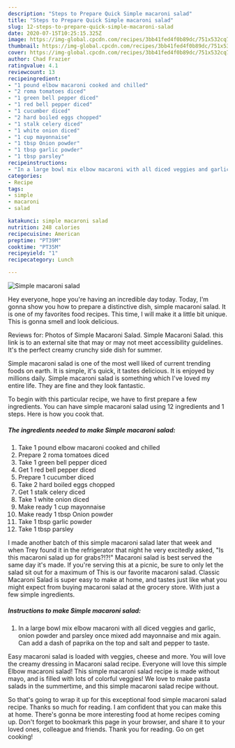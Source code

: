 ```yaml
---
description: "Steps to Prepare Quick Simple macaroni salad"
title: "Steps to Prepare Quick Simple macaroni salad"
slug: 12-steps-to-prepare-quick-simple-macaroni-salad
date: 2020-07-15T10:25:15.325Z
image: https://img-global.cpcdn.com/recipes/3bb41fed4f0b89dc/751x532cq70/simple-macaroni-salad-recipe-main-photo.jpg
thumbnail: https://img-global.cpcdn.com/recipes/3bb41fed4f0b89dc/751x532cq70/simple-macaroni-salad-recipe-main-photo.jpg
cover: https://img-global.cpcdn.com/recipes/3bb41fed4f0b89dc/751x532cq70/simple-macaroni-salad-recipe-main-photo.jpg
author: Chad Frazier
ratingvalue: 4.1
reviewcount: 13
recipeingredient:
- "1 pound elbow macaroni cooked and chilled"
- "2 roma tomatoes diced"
- "1 green bell pepper diced"
- "1 red bell pepper diced"
- "1 cucumber diced"
- "2 hard boiled eggs chopped"
- "1 stalk celery diced"
- "1 white onion diced"
- "1 cup mayonnaise"
- "1 tbsp Onion powder"
- "1 tbsp garlic powder"
- "1 tbsp parsley"
recipeinstructions:
- "In a large bowl mix elbow macaroni with all diced veggies and garlic, onion powder and parsley once mixed add mayonnaise and mix again. Can add a dash of paprika on the top and salt and pepper to taste."
categories:
- Recipe
tags:
- simple
- macaroni
- salad

katakunci: simple macaroni salad 
nutrition: 248 calories
recipecuisine: American
preptime: "PT39M"
cooktime: "PT35M"
recipeyield: "1"
recipecategory: Lunch

---
```



![Simple macaroni salad](https://img-global.cpcdn.com/recipes/3bb41fed4f0b89dc/751x532cq70/simple-macaroni-salad-recipe-main-photo.jpg)

Hey everyone, hope you're having an incredible day today. Today, I'm gonna show you how to prepare a distinctive dish, simple macaroni salad. It is one of my favorites food recipes. This time, I will make it a little bit unique. This is gonna smell and look delicious.

Reviews for: Photos of Simple Macaroni Salad. Simple Macaroni Salad. this link is to an external site that may or may not meet accessibility guidelines. It&#39;s the perfect creamy crunchy side dish for summer.

Simple macaroni salad is one of the most well liked of current trending foods on earth. It is simple, it's quick, it tastes delicious. It is enjoyed by millions daily. Simple macaroni salad is something which I've loved my entire life. They are fine and they look fantastic.


To begin with this particular recipe, we have to first prepare a few ingredients. You can have simple macaroni salad using 12 ingredients and 1 steps. Here is how you cook that.

##### The ingredients needed to make Simple macaroni salad:

1. Take 1 pound elbow macaroni cooked and chilled
1. Prepare 2 roma tomatoes diced
1. Take 1 green bell pepper diced
1. Get 1 red bell pepper diced
1. Prepare 1 cucumber diced
1. Take 2 hard boiled eggs chopped
1. Get 1 stalk celery diced
1. Take 1 white onion diced
1. Make ready 1 cup mayonnaise
1. Make ready 1 tbsp Onion powder
1. Take 1 tbsp garlic powder
1. Take 1 tbsp parsley


I made another batch of this simple macaroni salad later that week and when Trey found it in the refrigerator that night he very excitedly asked, &#34;Is this macaroni salad up for grabs?!?!&#34; Macaroni salad is best served the same day it&#39;s made. If you&#39;re serving this at a picnic, be sure to only let the salad sit out for a maximum of This is our favorite macaroni salad. Classic Macaroni Salad is super easy to make at home, and tastes just like what you might expect from buying macaroni salad at the grocery store. With just a few simple ingredients. 

##### Instructions to make Simple macaroni salad:

1. In a large bowl mix elbow macaroni with all diced veggies and garlic, onion powder and parsley once mixed add mayonnaise and mix again. Can add a dash of paprika on the top and salt and pepper to taste.


Easy macaroni salad is loaded with veggies, cheese and more. You will love the creamy dressing in Macaroni salad recipe. Everyone will love this simple Elbow macaroni salad! This simple macaroni salad recipe is made without mayo, and is filled with lots of colorful veggies! We love to make pasta salads in the summertime, and this simple macaroni salad recipe without. 

So that's going to wrap it up for this exceptional food simple macaroni salad recipe. Thanks so much for reading. I am confident that you can make this at home. There's gonna be more interesting food at home recipes coming up. Don't forget to bookmark this page in your browser, and share it to your loved ones, colleague and friends. Thank you for reading. Go on get cooking!
